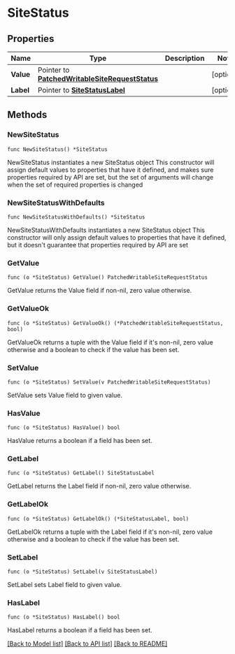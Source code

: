 # SiteStatus

## Properties

Name | Type | Description | Notes
------------ | ------------- | ------------- | -------------
**Value** | Pointer to [**PatchedWritableSiteRequestStatus**](PatchedWritableSiteRequestStatus.md) |  | [optional] 
**Label** | Pointer to [**SiteStatusLabel**](SiteStatusLabel.md) |  | [optional] 

## Methods

### NewSiteStatus

`func NewSiteStatus() *SiteStatus`

NewSiteStatus instantiates a new SiteStatus object
This constructor will assign default values to properties that have it defined,
and makes sure properties required by API are set, but the set of arguments
will change when the set of required properties is changed

### NewSiteStatusWithDefaults

`func NewSiteStatusWithDefaults() *SiteStatus`

NewSiteStatusWithDefaults instantiates a new SiteStatus object
This constructor will only assign default values to properties that have it defined,
but it doesn't guarantee that properties required by API are set

### GetValue

`func (o *SiteStatus) GetValue() PatchedWritableSiteRequestStatus`

GetValue returns the Value field if non-nil, zero value otherwise.

### GetValueOk

`func (o *SiteStatus) GetValueOk() (*PatchedWritableSiteRequestStatus, bool)`

GetValueOk returns a tuple with the Value field if it's non-nil, zero value otherwise
and a boolean to check if the value has been set.

### SetValue

`func (o *SiteStatus) SetValue(v PatchedWritableSiteRequestStatus)`

SetValue sets Value field to given value.

### HasValue

`func (o *SiteStatus) HasValue() bool`

HasValue returns a boolean if a field has been set.

### GetLabel

`func (o *SiteStatus) GetLabel() SiteStatusLabel`

GetLabel returns the Label field if non-nil, zero value otherwise.

### GetLabelOk

`func (o *SiteStatus) GetLabelOk() (*SiteStatusLabel, bool)`

GetLabelOk returns a tuple with the Label field if it's non-nil, zero value otherwise
and a boolean to check if the value has been set.

### SetLabel

`func (o *SiteStatus) SetLabel(v SiteStatusLabel)`

SetLabel sets Label field to given value.

### HasLabel

`func (o *SiteStatus) HasLabel() bool`

HasLabel returns a boolean if a field has been set.


[[Back to Model list]](../README.md#documentation-for-models) [[Back to API list]](../README.md#documentation-for-api-endpoints) [[Back to README]](../README.md)


